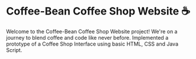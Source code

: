 # Coffee-Bean Coffee Shop Website ☕

Welcome to the Coffee-Bean Coffee Shop Website project! We're on a journey to blend coffee and code like never before. Implemented a prototype of a Coffee Shop Interface using basic HTML, CSS and Java Script.
